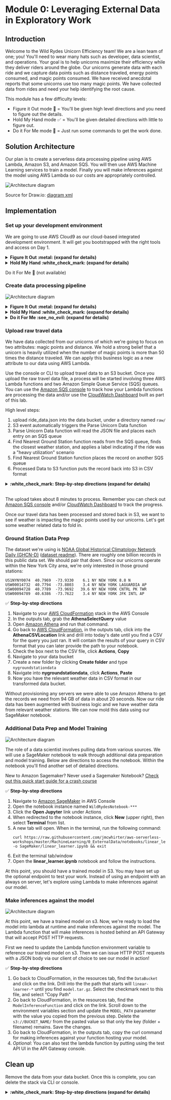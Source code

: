 # Module 0: Leveraging External Data in Exploratory Work

## Introduction

Welcome to the Wild Rydes Unicorn Efficiency team! We are a lean team of one; you! You'll need to wear many hats such as developer, data scientist, and operations. Your goal is to help unicorns maximize their efficiency while they deliver riders around the globe. Our unicorns generate data with each ride and we capture data points such as distance traveled, energy points consumed, and magic points consumed. We have received anecdotal reports that some unicorns use too many magic points. We have collected data from rides and need your help identifying the root cause.

This module has a few difficulty levels:

* Figure it Out mode :metal: = You'll be given high level directions and you need to figure out the details.
* Hold My Hand mode :white_check_mark: = You'll be given detailed directions with little to figure out.
* Do it For Me mode :see_no_evil: = Just run some commands to get the work done.

## Solution Architecture

Our plan is to create a serverless data processing pipeline using AWS Lambda, Amazon S3, and Amazon SQS. You will then use AWS Machine Learning services to train a model. Finally you will make inferences against the model using AWS Lambda so our costs are appropriately controlled.

![Architecture diagram](assets/WildRydesML.png)

Source for Draw.io: [diagram xml](assets/WildRydesML.xml)

## Implementation

### Set up your development environment

We are going to use AWS Cloud9 as our cloud-based integrated development environment. It will get you bootstrapped with the right tools and access on Day 1.

<details>
<summary><strong>Figure It Out :metal: (expand for details)</strong></summary><p>
1. Create a Cloud9 environment.
</p></details>

<details>
<summary><strong>Hold My Hand :white_check_mark: (expand for details)</strong></summary><p>
Create your Cloud9 instance by following these steps:

1. Navigate to AWS Cloud9 [in the console](https://us-east-1.console.aws.amazon.com/cloud9)
1. Click **Create environment**
1. Provide a name and optional description
1. Click **Next step**
1. Leave all defaults
1. Click **Next step**
1. Click **Create environment**

After a minute or so, your environment will be ready. Go ahead and:

1. Close the "Welcome" tab
1. Drag the lower section up so you have a comfortable amount of space
1. Find the tab that looks like a terminal (hint: it will have `...~/environment $`)
1. Run a command to list S3 buckets: `aws s3 ls`

*Hint: New editors and terminals can be created by clicking the green "+" icon in a circle*

Let's get our code and start working. Inside the terminal:

1. Run the following command to get our code:
    ```
    git clone https://github.com/jmcwhirter/aws-serverless-workshops/
    ```
1. Navigate to our module:
    ```
    cd aws-serverless-workshops/MachineLearning/0_ExternalData/
    ```
1. Explore the directory structure:
  * The `cloudformation` directory contains CloudFormation templates we will use to create resources
  * The `data` directory contains ride data collected from unicorns
  * The `lambda-functions` directory contains all of the code we'll use to process data and make inferences
  * The `notebooks` directory contains a linear learner iPython notebook

</p></details>

Do it For Me :see_no_evil: (not available)

### Create data processing pipeline

![Architecture diagram](assets/WildRydesML_1.png)

<details>
<summary><strong>Figure It Out :metal: (expand for details)</strong></summary><p>

1. Create an S3 bucket
1. Create an execution role for Lambda
1. Create a Lambda function based on `lambda-functions/process-unicorn-data/index.py`
1. Create an SQS queue to buffer the ingest function
1. Create a Lambda function based on `lambda-functions/find-closest-groundstation/index.py`
1. Create an SQS queue to buffer the groundstation function
1. Create a Lambda function based on `lambda-functions/unicorn-groundstation-data-to-s3/index.py`

</p></details>

<details>
<summary><strong>Hold My Hand :white_check_mark: (expand for details)</strong></summary><p>

1. 

</p></details>

<details>
<summary><strong>Do it For Me :see_no_evil: (expand for details)</strong></summary><p>
1. Navigate to your Cloud9 environment
1. Run the following command:
    ```
    aws cloudformation create-stack \
    --stack-name wildrydes-ml-mod0-1 \
    --capabilities CAPABILITY_NAMED_IAM \
    --template-body file://cloudformation/1_data-pipeline.yml
    ```

</p></details>

### Upload raw travel data

We have data collected from our unicorns of which we're going to focus on two attributes: magic points and distance. We hold a strong belief that a unicorn is heavily utilized when the number of magic points is more than 50 times the distance traveled. We can apply this business logic as a new attribute to our data using AWS Lambda.

Use the console or CLI to upload travel data to an S3 bucket. Once you upload the raw travel data file, a process will be started involving three AWS Lambda functions and two Amazon Simple Queue Service (SQS) queues. You can use the [Amazon SQS console](https://console.aws.amazon.com/sqs/home?region=us-east-1) to track how your Lambda functions are processing the data and/or use the [CloudWatch Dashboard](https://console.aws.amazon.com/cloudwatch/home?region=us-east-1#dashboards:name=Wild_Rydes_Machine_Learning;start=PT1H) built as part of this lab.

High level steps:

1. upload ride_data.json into the data bucket, under a directory named `raw/`
1. S3 event automatically triggers the Parse Unicorn Data function
1. Parse Unicorn Data function will read the JSON file and places each entry on an SQS queue
1. Find Nearest Ground Station function reads from the SQS queue, finds the closest weather station, and applies a label indicating if the ride was a "heavy utilization" scenario
1. Find Nearest Ground Station function places the record on another SQS queue
1. Processed Data to S3 function puts the record back into S3 in CSV format

<details>
<summary><strong>:white_check_mark: Step-by-step directions (expand for details)</strong></summary><p>

Console:

1. Navigate to your [AWS CloudFormation](https://console.aws.amazon.com/cloudformation/home?region=us-east-1) stack in the AWS Console
1. In the outputs tab, take note of the **DataBucketName** value
1. Open [Amazon S3](https://s3.console.aws.amazon.com/s3/home?region=us-east-1) in the AWS Console
1. Navigate to the data bucket and click into it
1. Click **Create Folder**, type `raw`, and click save
1. Click the new `raw` directory to navigate into it
1. Click **Upload**
1. Click **Add files**
1. Select `ride_data.json` from the `data` directory in this repository

CLI:
```
aws cloudformation describe-stacks \
  --stack-name wildrydes-machine-learning-module-0 \
  --query "Stacks[0].Outputs[?OutputKey=='DataBucketName'].OutputValue" \
  --output text | xargs -I {} \
      aws s3 cp data/ride_data.json s3://{}
```
</p></details><br>

The upload takes about 8 minutes to process. Remember you can check out [Amazon SQS console](https://console.aws.amazon.com/sqs/home?region=us-east-1) and/or [CloudWatch Dashboard](https://console.aws.amazon.com/cloudwatch/home?region=us-east-1#dashboards:name=Wild_Rydes_Machine_Learning;start=PT1H) to track the progress.

Once our travel data has been processed and stored back in S3, we want to see if weather is impacting the magic points used by our unicorns. Let's get some weather related data to fold in.

### Ground Station Data Prep

The dataset we're using is [NOAA Global Historical Climatology Network Daily (GHCN-D)](https://registry.opendata.aws/noaa-ghcn/) ([dataset readme](https://docs.opendata.aws/noaa-ghcn-pds/readme.html)).  There are roughly one billion records in this public data set. We should pair that down. Since our unicorns operate within the New York City area, we're only interested in those ground stations:

```
US1NYNY0074  40.7969  -73.9330    6.1 NY NEW YORK 8.8 N
USW00014732  40.7794  -73.8803    3.4 NY NEW YORK LAGUARDIA AP
USW00094728  40.7789  -73.9692   39.6 NY NEW YORK CNTRL PK TWR
USW00094789  40.6386  -73.7622    3.4 NY NEW YORK JFK INTL AP
```

:white_check_mark: **Step-by-step directions**

1. Navigate to your [AWS CloudFormation](https://console.aws.amazon.com/cloudformation/home?region=us-east-1) stack in the AWS Console
1. In the outputs tab, grab the **AthenaSelectQuery** value
1. Open [Amazon Athena](https://console.aws.amazon.com/athena/home?region=us-east-1) and run that command.
1. Go back to [AWS CloudFormation](https://console.aws.amazon.com/cloudformation/home?region=us-east-1), in the outputs tab, click into the **AthenaCSVLocation** link and drill into today's date until you find a CSV for the query you just ran.  It will contain the results of your query in CSV format that you can later provide the path to your notebook.
1. Check the box next to the CSV file, click **Actions**, **Copy**
1. Navigate to your data bucket
1. Create a new folder by clicking **Create folder** and type `nygroundstationdata`
1. Navigate into **nygroundstationdata**, click **Actions**, **Paste**
1. Now you have the relevant weather data in CSV format in our transformed data bucket.

Without provisioning any servers we were able to use Amazon Athena to get the records we need from 94 GB of data in about 20 seconds. Now our ride data has been augmented with business logic and we have weather data from relevant weather stations. We can now mold this data using our SageMaker notebook.

### Additional Data Prep and Model Training

![Architecture diagram](assets/WildRydesML_2.png)

The role of a data scientist involves pulling data from various sources. We will use a SageMaker notebook to walk through additional data preparation and model training. Below are directions to access the notebook. Within the notebook you'll find another set of detailed directions.

New to Amazon Sagemaker? Never used a Sagemaker Notebook? [Check out this quick start guide for a crash course](sagemaker-intro.md)

:white_check_mark: **Step-by-step directions**

1. Navigate to [Amazon SageMaker](https://console.aws.amazon.com/sagemaker/home?region=us-east-1#/notebook-instances) in AWS Console
1. Open the notebook instance named `WildRydesNotebook-***`
1. Click the **Open Jupyter** link under Actions
1. When redirected to the notebook instance, click **New** (upper right), then select **Terminal** from list.
1. A new tab will open. When in the terminal, run the following command:
    ```
    curl https://raw.githubusercontent.com/jmcwhirter/aws-serverless-workshops/master/MachineLearning/0_ExternalData/notebooks/linear_learner.ipynb -o SageMaker/linear_learner.ipynb && exit
    ```
1. Exit the terminal tab/window
1. Open the **linear_learner.ipynb** notebook and follow the instructions.

At this point, you should have a trained model in S3. You may have set up the optional endpoint to test your work. Instead of using an endpoint with an always on server, let's explore using Lambda to make inferences against our model.

### Make inferences against the model

![Architecture diagram](assets/WildRydesML_3.png)

At this point, we have a trained model on s3.  Now, we're ready to load the model into lambda at runtime and make inferences against the model.  The Lambda function that will make inferences is hosted behind an API Gateway that will accept POST HTTP requests.

First we need to update the Lambda function environment variable to reference our trained model on s3.  Then we can issue HTTP POST requests with a JSON body via our client of choice to see our model in action!

:white_check_mark: **Step-by-step directions**

1. Go back to CloudFormation, in the resources tab, find the `DataBucket` and click on the link.  Drill into the the path that starts will `linear-learner-*` until you find `model.tar.gz`.  Select the checkmark next to this file, and select "Copy Path"
1. Go back to CloudFormation, in the resources tab, find the `ModelInferenceFunction` and click on the link.  Scroll down to the environment variables section and update the `MODEL_PATH` parameter with the value you copied from the previous step.  Delete the `s3://BUCKET_NAME/` from the pasted value so that only the key (folder + filename) remains.  Save the changes.
1. Go back to CloudFormation, in the outputs tab, copy the curl command for making inferences against your function hosting your model.
1. _Optional_: You can also test the lambda function by putting using the test API UI in the API Gateway console.


## Clean up

Remove the data from your data bucket. Once this is complete, you can delete the stack via CLI or console.

<details>
<summary><strong>:white_check_mark: Step-by-step directions (expand for details)</strong></summary><p>

Manually:

*TODO*

CLI:
1. Delete data in your bucket
    ```
    aws cloudformation describe-stacks \
      --stack-name wildrydes-machine-learning-module-0 \
      --query "Stacks[0].Outputs[?OutputKey=='DataBucketName'].OutputValue" \
      --output text | xargs -I {} \
          aws s3 rm s3://{} --recursive
    ```
1. Delete the stack
    ```
    aws cloudformation delete-stack \
      --stack-name wildrydes-machine-learning-module-0
    ```
</p></details>
